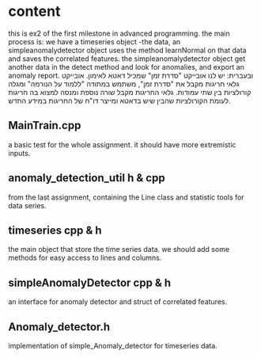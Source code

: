 # content
this is ex2 of the first milestone in advanced programming. the main process is:
we have a timeseries object -the data, an simpleanomalydetector object uses the method learnNormal on that data and saves the correlated features. 
the simpleanomalydetector object get another data in the detect method and look for anomalies, and export an anomaly report.
ובעברית: יש לנו אובייקט "סדרת זמן" שמכיל דאטא לאימון. אובייקט גלאי חריגות מקבל את "סדרת זמן", משתמש במתודה "ללמוד על הנורמה" ומגלה קורולציות בין שתי עמודות. גלאי החריגות מקבל שורה נוספת ומנסה למצוא בה חריגות לעומת הקורולציות שהבין שיש בדאטא ומייצר דו"ח של החריגות במידע החדש.

## MainTrain.cpp
a basic test for the whole assignment. it should have more extremistic inputs.

## anomaly_detection_util h & cpp
from the last assignment, containing the Line class and statistic tools for data series.

## timeseries cpp & h
the main object that store the time series data. we should add some methods for easy access to lines and columns.

## simpleAnomalyDetector cpp & h
an interface for anomaly detector and struct of correlated features.

## Anomaly_detector.h
implementation of simple_Anomaly_detector for timeseries data.

